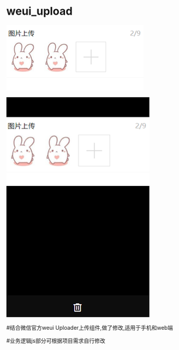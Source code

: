 # weui_upload
 ![image](https://github.com/caile1993/weui_upload/blob/master/示例图片.png)
 
 ![image](https://github.com/caile1993/weui_upload/blob/master/%E7%A4%BA%E4%BE%8B%E5%9B%BE%E7%89%872.png)
 
 #结合微信官方weui Uploader上传组件,做了修改,适用于手机和web端
 
 #业务逻辑js部分可根据项目需求自行修改
